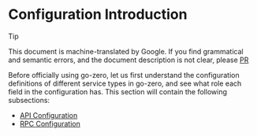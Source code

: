 # Configuration Introduction

> [!TIP]
> This document is machine-translated by Google. If you find grammatical and semantic errors, and the document description is not clear, please [PR](doc-contibute.md)

Before officially using go-zero, let us first understand the configuration definitions of different service types in go-zero, and see what role each field in the configuration has. This section will contain the following subsections:
* [API Configuration](api-config.md)
* [RPC Configuration](rpc-config.md)